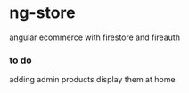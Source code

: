 # ng-store
angular ecommerce with firestore and fireauth

### to do 
adding admin products
display them at home
